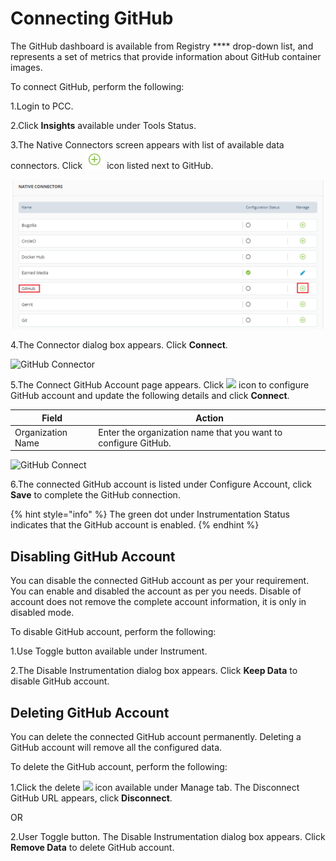 # Connecting GitHub

The GitHub dashboard is available from Registry \*\*\*\* drop-down list, and represents a set of metrics that provide information about GitHub container images.

To connect GitHub, perform the following:

1.Login to PCC.

2.Click **Insights** available under Tools Status.

3.The Native Connectors screen appears with list of available data connectors. Click ![](../../../.gitbook/assets/Connect.png) icon listed next to GitHub.

![GitHub](<../../../.gitbook/assets/Github (2).png>)

4.The Connector dialog box appears. Click **Connect**.

![GitHub Connector](../../../.gitbook/assets/Github\_Connect.png)

5.The Connect GitHub Account page appears. Click ![](<../../../.gitbook/assets/Con\_Icon (1).png>) icon to configure GitHub account and update the following details and click **Connect**.

| Field             | Action                                                         |
| ----------------- | -------------------------------------------------------------- |
| Organization Name | Enter the organization name that you want to configure GitHub. |

![GitHub Connect](../../../.gitbook/assets/Add\_Github.png)

6.The connected GitHub account is listed under Configure Account, click **Save** to complete the GitHub connection.

{% hint style="info" %}
The green dot under Instrumentation Status indicates that the GitHub account is enabled.
{% endhint %}

## Disabling GitHub Account

You can disable the connected GitHub account as per your requirement. You can enable and disabled the account as per you needs. Disable of account does not remove the complete account information, it is only in disabled mode.

To disable GitHub account, perform the following:

1.Use Toggle button available under Instrument.

2.The Disable Instrumentation dialog box appears. Click **Keep Data** to disable GitHub account.

## Deleting GitHub Account

You can delete the connected GitHub account permanently. Deleting a GitHub account will remove all the configured data.

To delete the GitHub account, perform the following:

1.Click the delete ![](../../../.gitbook/assets/Delete\_Icon.png) icon available under Manage tab. The Disconnect GitHub URL appears, click **Disconnect**.

OR

2.User Toggle button. The Disable Instrumentation dialog box appears. Click **Remove Data** to delete GitHub account.
